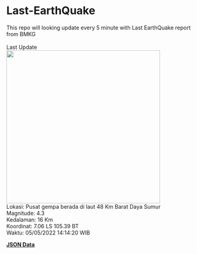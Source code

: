 # Last-EarthQuake
This repo will looking update every 5 minute with Last EarthQuake report from BMKG
<br>
<br>
Last Update
<br>
<img src="https://ews.bmkg.go.id/TEWS/data/20220505141420.mmi.jpg" width="400"/>
<br>
Lokasi: Pusat gempa berada di laut 48 Km Barat Daya Sumur <br>
Magnitude: 4.3 <br>
Kedalaman: 16 Km <br>
Koordinat: 7.06 LS 105.39 BT <br>
Waktu: 05/05/2022 14:14:20 WIB <br>

<a href="./data/data.json">**JSON Data**</a>
